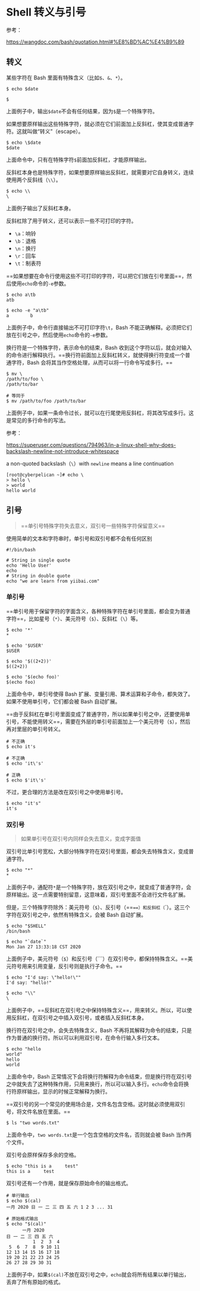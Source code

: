 # Shell 转义与引号

参考：

https://wangdoc.com/bash/quotation.html#%E8%BD%AC%E4%B9%89

## 转义

某些字符在 Bash 里面有特殊含义（比如`$`、`&`、`*`）。

```
$ echo $date

$
```

上面例子中，输出`$date`不会有任何结果，因为`$`是一个特殊字符。

如果想要原样输出这些特殊字符，就必须在它们前面加上反斜杠，使其变成普通字符。这就叫做“转义”（escape）。

```
$ echo \$date
$date
```

上面命令中，只有在特殊字符`$`前面加反斜杠，才能原样输出。

反斜杠本身也是特殊字符，如果想要原样输出反斜杠，就需要对它自身转义，连续使用两个反斜线（`\\`）。

```
$ echo \\
\
```

上面例子输出了反斜杠本身。

反斜杠除了用于转义，还可以表示一些不可打印的字符。

- `\a`：响铃
- `\b`：退格
- `\n`：换行
- `\r`：回车
- `\t`：制表符

==如果想要在命令行使用这些不可打印的字符，可以把它们放在引号里面==，然后使用`echo`命令的`-e`参数。

```
$ echo a\tb
atb

$ echo -e "a\tb"
a        b
```

上面例子中，命令行直接输出不可打印字符`\t`，Bash 不能正确解释。必须把它们放在引号之中，然后使用`echo`命令的`-e`参数。

换行符是一个特殊字符，表示命令的结束，Bash 收到这个字符以后，就会对输入的命令进行解释执行。==换行符前面加上反斜杠转义，就使得换行符变成一个普通字符，Bash 会将其当作空格处理，从而可以将一行命令写成多行。==

```
$ mv \
/path/to/foo \
/path/to/bar

# 等同于
$ mv /path/to/foo /path/to/bar
```

上面例子中，如果一条命令过长，就可以在行尾使用反斜杠，将其改写成多行。这是常见的多行命令的写法。

参考：

https://superuser.com/questions/794963/in-a-linux-shell-why-does-backslash-newline-not-introduce-whitespace

a non-quoted backslash（`\`）with `newline` means a line continuation 

```
[root@cyberpelican ~]# echo \
> hello \
> world
hello world
```

## 引号

> ==单引号特殊字符失去意义，双引号一些特殊字符保留意义==

使用简单的文本和字符串时，单引号和双引号都不会有任何区别

```
#!/bin/bash  

# String in single quote  
echo 'Hello User'  
echo  
# String in double quote  
echo "we are learn from yiibai.com"
```

### 单引号

==单引号用于保留字符的字面含义，各种特殊字符在单引号里面，都会变为普通字符==，比如星号（`*`）、美元符号（`$`）、反斜杠（`\`）等。

```
$ echo '*'
*

$ echo '$USER'
$USER

$ echo '$((2+2))'
$((2+2))

$ echo '$(echo foo)'
$(echo foo)
```

上面命令中，单引号使得 Bash 扩展、变量引用、算术运算和子命令，都失效了。如果不使用单引号，它们都会被 Bash 自动扩展。

==由于反斜杠在单引号里面变成了普通字符，所以如果单引号之中，还要使用单引号，不能使用转义==，需要在外层的单引号前面加上一个美元符号（`$`），然后再对里层的单引号转义。

```
# 不正确
$ echo it's

# 不正确
$ echo 'it\'s'

# 正确
$ echo $'it\'s'
```

不过，更合理的方法是改在双引号之中使用单引号。

```
$ echo "it's"
it's
```

### 双引号

> 如果单引号在双引号内同样会失去意义，变成字面值

双引号比单引号宽松，大部分特殊字符在双引号里面，都会失去特殊含义，变成普通字符。

```
$ echo "*"
*
```

上面例子中，通配符`*`是一个特殊字符，放在双引号之中，就变成了普通字符，会原样输出。这一点需要特别留意，这意味着，双引号里面不会进行文件名扩展。

但是，三个特殊字符除外：美元符号（`$`）、反引号（==`==）和反斜杠（`\`）。这三个字符在双引号之中，依然有特殊含义，会被 Bash 自动扩展。

```
$ echo "$SHELL"
/bin/bash

$ echo "`date`"
Mon Jan 27 13:33:18 CST 2020
```

上面例子中，美元符号（`$`）和反引号（```）在双引号中，都保持特殊含义。==美元符号用来引用变量，反引号则是执行子命令。==

```
$ echo "I'd say: \"hello!\""
I'd say: "hello!"

$ echo "\\"
\
```

上面例子中，==反斜杠在双引号之中保持特殊含义==，用来转义。所以，可以使用反斜杠，在双引号之中插入双引号，或者插入反斜杠本身。

换行符在双引号之中，会失去特殊含义，Bash 不再将其解释为命令的结束，只是作为普通的换行符。所以可以利用双引号，在命令行输入多行文本。

```
$ echo "hello
world"
hello
world
```

上面命令中，Bash 正常情况下会将换行符解释为命令结束，但是换行符在双引号之中就失去了这种特殊作用，只用来换行，所以可以输入多行。`echo`命令会将换行符原样输出，显示的时候正常解释为换行。

==双引号的另一个常见的使用场合是，文件名包含空格。这时就必须使用双引号，将文件名放在里面。==

```
$ ls "two words.txt"
```

上面命令中，`two words.txt`是一个包含空格的文件名，否则就会被 Bash 当作两个文件。

双引号会原样保存多余的空格。

```
$ echo "this is a     test"
this is a     test
```

双引号还有一个作用，就是保存原始命令的输出格式。

```
# 单行输出
$ echo $(cal)
一月 2020 日 一 二 三 四 五 六 1 2 3 ... 31

# 原始格式输出
$ echo "$(cal)"
      一月 2020
日 一 二 三 四 五 六
          1  2  3  4
 5  6  7  8  9 10 11
12 13 14 15 16 17 18
19 20 21 22 23 24 25
26 27 28 29 30 31
```

上面例子中，如果`$(cal)`不放在双引号之中，`echo`就会将所有结果以单行输出，丢弃了所有原始的格式。
